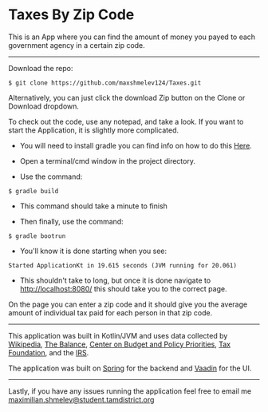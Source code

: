 # Taxes By Zip Code

This is an App where you can find the amount of money you payed to each government agency in a certain zip code.

---

Download the repo:
```
$ git clone https://github.com/maxshmelev124/Taxes.git
```
Alternatively, you can just click the download Zip button on the Clone or Download dropdown.

To check out the code, use any notepad, and take a look. If you want to start the Application, it is slightly 
more complicated.

+ You will need to install gradle you can find info on how to do this [Here](https://gradle.org/install/).

+ Open a terminal/cmd window in the project directory.

+ Use the command:
```
$ gradle build
```
+ This command should take a minute to finish

+ Then finally, use the command:
```
$ gradle bootrun
```
+ You'll know it is done starting when you see:
```
Started ApplicationKt in 19.615 seconds (JVM running for 20.061)
```
+ This shouldn't take to long, but once it is done navigate to [http://localhost:8080/](http://localhost:8080/) this should take you to the correct page. 

On the page you can enter a zip code and it should give you the average amount of individual tax paid for each person in that zip code.


---
This application was built in Kotlin/JVM and uses data collected by [Wikipedia](https://en.wikipedia.org/wiki/2018_United_States_federal_budget), [The Balance](https://www.thebalance.com/current-u-s-federal-government-tax-revenue-3305762), [Center on Budget and Policy Priorities](https://www.cbpp.org/research/federal-tax/policy-basics-where-do-federal-tax-revenues-come-from), [Tax Foundation](https://taxfoundation.org/summary-federal-income-tax-data-2017/), and the [IRS](irs.gov).

The application was built on [Spring](https://spring.io/) for the backend and [Vaadin](https://vaadin.com/) for the UI.

---

Lastly, if you have any issues running the application feel free to email me maximilian.shmelev@student.tamdistrict.org
